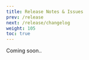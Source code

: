```yaml
---
title: Release Notes & Issues
prev: /release
next: /release/changelog
weight: 105
toc: true
---
```


Coming soon..
